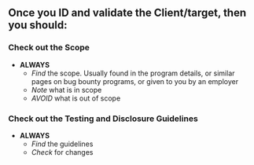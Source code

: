 
## Once you ID and validate the Client/target, then you should:

### Check out the Scope

- **ALWAYS** 
    - *Find* the scope. Usually found in the program details, or similar pages on bug bounty programs, or given to you by an employer
    - *Note* what is in scope
    - *AVOID* what is out of scope

### Check out the Testing and Disclosure Guidelines
 - **ALWAYS**
     - *Find* the guidelines
     - *Check* for changes